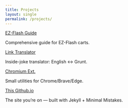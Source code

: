 ```yaml
---
title: Projects
layout: single
permalink: /projects/
---
```


<div class="project-buttons">
  <div class="project-card">
    <a href="/ez-flash/" class="btn">EZ-Flash Guide</a>
    <p>Comprehensive guide for EZ-Flash carts.</p>
  </div>

  <div class="project-card">
    <a href="/LOZ_Link_Translator/" class="btn">Link Translator</a>
    <p>Inside-joke translator: English ↔ Grunt.</p>
  </div>

  <div class="project-card">
    <a href="https://github.com/ChimeraGaming/Chromium-Based-Web-Extensions" class="btn">Chromium Ext.</a>
    <p>Small utilities for Chrome/Brave/Edge.</p>
  </div>

  <div class="project-card">
    <a href="https://chimeragaming.github.io/" class="btn">This Github.io</a>
    <p>The site you’re on — built with Jekyll + Minimal Mistakes.</p>
  </div>
</div>
